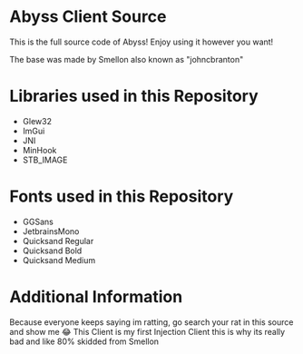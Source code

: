 # Abyss Client Source
This is the full source code of Abyss!
Enjoy using it however you want!

The base was made by Smellon also known as "johncbranton"

# Libraries used in this Repository
- Glew32
- ImGui
- JNI
- MinHook
- STB_IMAGE

# Fonts used in this Repository
- GGSans
- JetbrainsMono
- Quicksand Regular
- Quicksand Bold
- Quicksand Medium

# Additional Information
Because everyone keeps saying im ratting, go search your rat in this source and show me 😂
This Client is my first Injection Client this is why its really bad and like 80% skidded from Smellon
